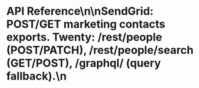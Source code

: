 # API Reference\n\nSendGrid: POST/GET marketing contacts exports. Twenty: /rest/people (POST/PATCH), /rest/people/search (GET/POST), /graphql/ (query fallback).\n
